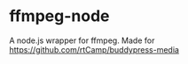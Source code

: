 ffmpeg-node
===========

A node.js wrapper for ffmpeg. Made for https://github.com/rtCamp/buddypress-media